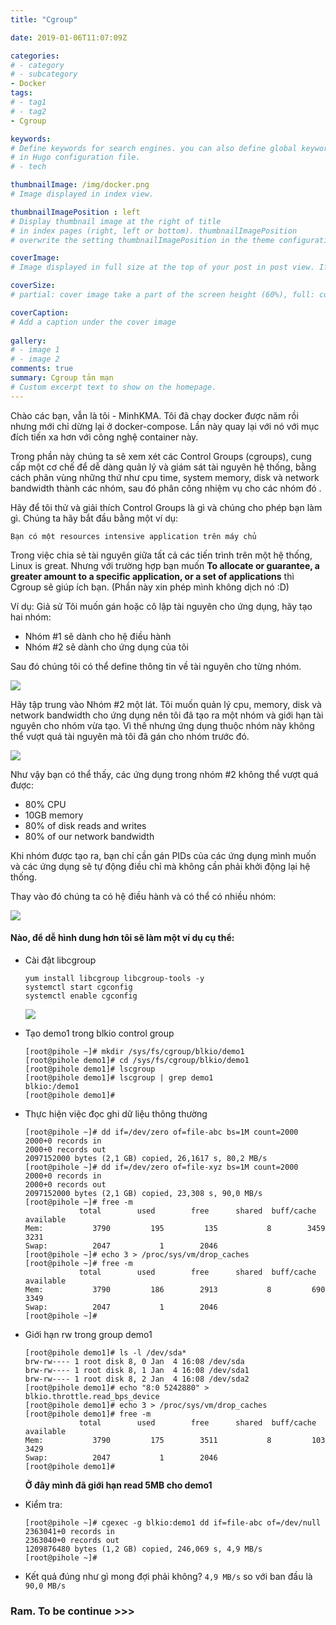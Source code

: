 ```yaml
---
title: "Cgroup"

date: 2019-01-06T11:07:09Z

categories:
# - category
# - subcategory
- Docker
tags:
# - tag1
# - tag2
- Cgroup

keywords:
# Define keywords for search engines. you can also define global keywords 
# in Hugo configuration file.
# - tech

thumbnailImage: /img/docker.png
# Image displayed in index view.

thumbnailImagePosition : left
# Display thumbnail image at the right of title 
# in index pages (right, left or bottom). thumbnailImagePosition 
# overwrite the setting thumbnailImagePosition in the theme configuration file.

coverImage:
# Image displayed in full size at the top of your post in post view. If thumbnail image is not configured, cover image is also used as thumbnail image.

coverSize:
# partial: cover image take a part of the screen height (60%), full: cover image take the entire screen height.

coverCaption:
# Add a caption under the cover image
    
gallery:
# - image 1
# - image 2
comments: true
summary: Cgroup tản mạn
# Custom excerpt text to show on the homepage.
---
```


Chào các bạn, vẫn là tôi - MinhKMA. Tôi đã chạy docker được năm rồi nhưng mới chỉ dừng lại ở docker-compose. Lần này quay lại với nó với mục đích tiến xa hơn với công nghệ container này.

Trong phần này chúng ta sẽ xem xét các Control Groups (cgroups), cung cấp một cơ chế để dễ dàng quản lý và giám sát tài nguyên hệ thống, bằng cách phân vùng những thứ như cpu time, system memory, disk và network bandwidth thành các nhóm, sau đó phân công nhiệm vụ cho các nhóm đó .

Hãy để tôi thử và giải thích Control Groups là gì và chúng cho phép bạn làm gì. Chúng ta hãy bắt đầu bằng một ví dụ:

```
Bạn có một resources intensive application trên máy chủ
```

Trong việc chia sẻ tài nguyên giữa tất cả các tiến trình trên một hệ thống, Linux is great. Nhưng với trường hợp bạn muốn **To allocate or guarantee, a greater amount to a specific application, or a set of applications** thì Cgroup sẽ giúp ích bạn. (Phần này xin phép mình không dịch nó :D)

Ví dụ: Giả sử  Tôi muốn gán hoặc cô lập tài nguyên cho ứng dụng, hãy tạo hai nhóm:

- Nhóm #1 sẽ dành cho hệ điều hành 
- Nhóm #2 sẽ dành cho ứng dụng của tôi

Sau đó chúng tôi có thể define thông tin về tài nguyên cho từng nhóm.

<img src="https://i.imgur.com/cAMm6QT.gif">

Hãy tập trung vào Nhóm #2 một lát. Tôi muốn quản lý cpu, memory, disk và network bandwidth cho ứng dụng nên tôi đã tạo ra một nhóm và giới hạn tài nguyên cho nhóm vừa tạo. Vì thế nhưng ứng dụng thuộc nhóm này không thể vượt quá tài nguyên mà tôi đã gán cho nhóm trước đó. 

<img src="https://i.imgur.com/v6T42tT.gif">

Như vậy bạn có thể thấy, các ứng dụng trong nhóm #2 không thể vượt quá được:

- 80% CPU
- 10GB memory 
- 80% of disk reads and writes
- 80% of our network bandwidth

Khi nhóm được tạo ra, bạn chỉ cần gán PIDs của các ứng dụng mình muốn và các ứng dụng sẽ tự động điều chỉ mà không cần phải khởi động lại hệ thống. 

Thay vào đó chúng ta có hệ điều hành và có thể có nhiều nhóm: 

<img src='https://i.imgur.com/RWlYlg5.png'>

#### Nào, để dễ hình dung hơn tôi sẽ làm một ví dụ cụ thể:


- Cài đặt libcgroup

    ```
    yum install libcgroup libcgroup-tools -y
    systemctl start cgconfig
    systemctl enable cgconfig
    ```

    <img src="https://i.imgur.com/PokhIt1.png">

- Tạo demo1 trong blkio control group

    ```
    [root@pihole ~]# mkdir /sys/fs/cgroup/blkio/demo1
    [root@pihole demo1]# cd /sys/fs/cgroup/blkio/demo1
    [root@pihole demo1]# lscgroup
    [root@pihole demo1]# lscgroup | grep demo1
    blkio:/demo1
    [root@pihole demo1]# 
    ```

- Thực hiện việc đọc ghi dữ liệu thông thường

    ```
    [root@pihole ~]# dd if=/dev/zero of=file-abc bs=1M count=2000
    2000+0 records in
    2000+0 records out
    2097152000 bytes (2,1 GB) copied, 26,1617 s, 80,2 MB/s
    [root@pihole ~]# dd if=/dev/zero of=file-xyz bs=1M count=2000
    2000+0 records in
    2000+0 records out
    2097152000 bytes (2,1 GB) copied, 23,308 s, 90,0 MB/s
    [root@pihole ~]# free -m
                total        used        free      shared  buff/cache   available
    Mem:           3790         195         135           8        3459        3231
    Swap:          2047           1        2046
    [root@pihole ~]# echo 3 > /proc/sys/vm/drop_caches
    [root@pihole ~]# free -m
                total        used        free      shared  buff/cache   available
    Mem:           3790         186        2913           8         690        3349
    Swap:          2047           1        2046
    [root@pihole ~]# 
    ```

- Giới hạn rw trong group demo1

    ```
    [root@pihole demo1]# ls -l /dev/sda*
    brw-rw---- 1 root disk 8, 0 Jan  4 16:08 /dev/sda
    brw-rw---- 1 root disk 8, 1 Jan  4 16:08 /dev/sda1
    brw-rw---- 1 root disk 8, 2 Jan  4 16:08 /dev/sda2
    [root@pihole demo1]# echo "8:0 5242880" > blkio.throttle.read_bps_device
    [root@pihole demo1]# echo 3 > /proc/sys/vm/drop_caches
    [root@pihole demo1]# free -m
                total        used        free      shared  buff/cache   available
    Mem:           3790         175        3511           8         103        3429
    Swap:          2047           1        2046
    [root@pihole demo1]# 
    ```

    **Ở đây mình đã giới hạn read 5MB cho demo1**

- Kiểm tra: 

    ```
    [root@pihole ~]# cgexec -g blkio:demo1 dd if=file-abc of=/dev/null
    2363041+0 records in
    2363040+0 records out
    1209876480 bytes (1,2 GB) copied, 246,069 s, 4,9 MB/s
    [root@pihole ~]# 
    ```
- Kết quả đúng như gì mong đợi phải không? `4,9 MB/s` so với ban đầu là `90,0 MB/s`

### Ram. To be continue >>>
